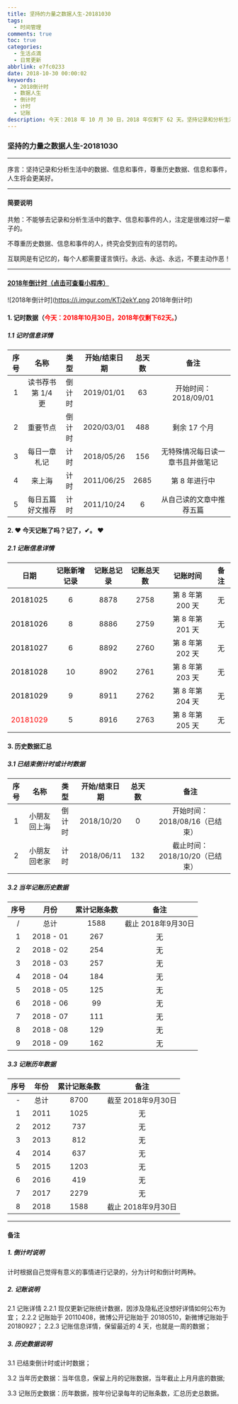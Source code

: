 ```yaml
---
title: 坚持的力量之数据人生-20181030
tags:
  - 时间管理
comments: true
toc: true
categories:
  - 生活点滴
  - 日常更新
abbrlink: e7fc0233
date: 2018-10-30 00:00:02
keywords:
  - 2018倒计时
  - 数据人生
  - 倒计时
  - 计时
  - 记账
description: 今天：2018 年 10 月 30 日，2018 年仅剩下 62 天。坚持记录和分析生活中的数据、信息和事件，尊重历史数据、信息和事件，人生将会更美好。
---
```

<script type="text/javascript" src="/js/src/bai.js"></script>

### 坚持的力量之数据人生-20181030

------
>
序言：坚持记录和分析生活中的数据、信息和事件，尊重历史数据、信息和事件，人生将会更美好。
>
------
#### 简要说明
>
共勉：不能够去记录和分析生活中的数字、信息和事件的人，注定是很难过好一辈子的。

不尊重历史数据、信息和事件的人，终究会受到应有的惩罚的。

互联网是有记忆的，每个人都需要谨言慎行。永远、永远、永远，不要主动作恶！
>
------

#### [2018年倒计时（点击可查看小程序）](https://i.imgur.com/Qlo5mNr.png, "小程序，2018年倒计时")
![2018年倒计时](https://i.imgur.com/KTj2ekY.png 2018年倒计时)

#### 1. 记时数据（<font color="red">今天：2018年10月30日，2018年仅剩下62天。</font>）
##### 1.1 记时信息详情

| 序号 |       名称        |  类型  | 开始/结束日期 | 总天数 |          备注                           |
| :--: | :---------------: | :----: | :-----------: | :----: | :-------------------------------------: |
|  1   | 读书荐书第 1/4 更 | 倒计时 | 2019/01/01    |  63    | 开始时间：2018/09/01                    |
|  2   | 重要节点          | 倒计时 | 2020/03/01    |  488   | 剩余 17 个月                            |
|  3   | 每日一章札记      | 计时   | 2018/05/26    |  156   | 无特殊情况每日读一章书且并做笔记        |
|  4   | 来上海            | 计时   | 2011/06/25    |  2685  | 第 8 年进行中                           |
|  5   | 每日五篇好文推荐  | 计时   | 2011/10/24    |  6     | 从自己读的文章中推荐五篇                |


#### 2. ❤ 今天记账了吗？记了，✔。 ❤
##### 2.1 记账信息详情
| 日期                                 | 记账新增记录 | 记账总记录 | 记账总天数 | 记账时间         | 备注     |
| :------:                             | :------:     | :------:   | :------:   | :------:         | :------: |
|<font color="black"> 20181025 </font> | 6            | 8878       | 2758       | 第 8 年第 200 天 | 无       |
|<font color="black"> 20181026 </font> | 8            | 8886       | 2759       | 第 8 年第 201 天 | 无       |
|<font color="black"> 20181027 </font> | 6            | 8892       | 2760       | 第 8 年第 202 天 | 无       |
|<font color="black"> 20181028 </font> | 10           | 8902       | 2761       | 第 8 年第 203 天 | 无       |
|<font color="black"> 20181029 </font> | 9            | 8911       | 2762       | 第 8 年第 204 天 | 无       |
|<font color="red">   20181029 </font> | 5            | 8916       | 2763       | 第 8 年第 205 天 | 无       |


#### 3. 历史数据汇总

##### 3.1 已结束倒计时或计时数据

| 序号 |       名称        |  类型  | 开始/结束日期 | 总天数 |          备注                 |
| :--: | :---------------: | :----: | :-----------: | :----: | :---------------------------: |
|  1   | 小朋友回上海      | 倒计时 | 2018/10/20    |  0     | 开始时间：2018/08/16（已结束）|
|  2   | 小朋友回老家      | 计时   | 2018/06/11    |  132   | 截止时间：2018/10/20（已结束）|

##### 3.2 当年记账历史数据
| 序号     | 月份      | 累计记账条数| 备注              |
| :------: | :------:  | :------:    | :------:          |
| /        | 总计      | 1588        | 截止 2018年9月30日|
| 1        | 2018 - 01 |  267        | 无                |
| 2        | 2018 - 02 |  254        | 无                |
| 3        | 2018 - 03 |  257        | 无                |
| 4        | 2018 - 04 |  184        | 无                |
| 5        | 2018 - 05 |  125        | 无                |
| 6        | 2018 - 06 |   99        | 无                |
| 7        | 2018 - 07 |  111        | 无                |
| 8        | 2018 - 08 |  129        | 无                |
| 9        | 2018 - 09 |  162        | 无                |

##### 3.3 记账历年数据
| 序号     | 年份     | 累计记账条数 | 备注               |
| :------: | :------: | :------:     | :------:           |
| -        | 总计     | 8700         | 截至 2018年9月30日 |
| 1        | 2011     | 1025         | 无                 |
| 2        | 2012     |  737         | 无                 |
| 3        | 2013     |  812         | 无                 |
| 4        | 2014     |  637         | 无                 |
| 5        | 2015     | 1203         | 无                 |
| 6        | 2016     |  419         | 无                 |
| 7        | 2017     | 2279         | 无                 |
| 8        | 2018     | 1588         | 截止 2018年9月30日 |
------
#### 备注

##### 1. 倒计时说明

>
计时根据自己觉得有意义的事情进行记录的，分为计时和倒计时两种。
>

##### 2. 记账说明

>
2.1 记账详情
2.2.1 现仅更新记账统计数据，因涉及隐私还没想好详情如何公布为宜；
2.2.2 记账始于 20110408，微博公开记账始于 20180510，新微博记账始于 20180927；
2.2.3 记账信息详情，保留最近的 4 天，也就是一周的数据；
>

##### 3. 历史数据说明

>
3.1 已结束倒计时或计时数据；

3.2 当年历史数据：当年信息，保留上月的记账数据，当年截止上月月底的数据;

3.3 记账历史数据：历年数据，按年份记录每年的记账条数，汇总历史总数据。
>
